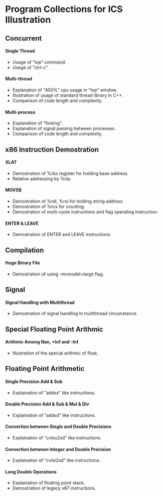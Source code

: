 # Program Collections for ICS Illustration

## Concurrent
#### Single Thread
- Usage of "top" command.
- Usage of "ctrl-c".
#### Multi-thread
- Explanation of "400%" cpu usage in "top" window.
- Illustration of usage of standard thread library in C++.
- Comparison of code length and complexity.
#### Multi-process
- Explanation of "forking".
- Explanation of signal passing between processes.
- Comparison of code length and complexity.

## x86 Instruction Demostration
#### XLAT
- Demostration of %rbx register for holding base address.
- Relative addressing by %rip.
#### MOVSB
- Demostration of %rdi, %rsi for holding string address.
- Demostration of %rcx for counting.
- Demostration of multi-cycle instructions and flag operating instruction.
#### ENTER & LEAVE
- Demostration of ENTER and LEAVE instructions.

## Compilation
#### Huge Binary File
- Demostration of using -mcmodel=large flag.

## Signal
#### Signal Handling with Multithread
- Demostration of signal handling in multithread circumstance.

## Special Floating Point Arithmic
#### Arithmic Among Nan, +Inf and -Inf
- Illustration of the special arithmic of float.

## Floating Point Arithmetic
#### Single Precision Add & Sub
- Explaination of "addss" like instructions.
#### Double Precision Add & Sub & Mul & Div
- Explaination of "addsd" like instructions.
#### Convertion between Single and Double Precisions
- Explaination of "cvtss2sd" like instructions.
#### Convertion between Integer and Double Precision
- Explaination of "cvtsi2sd" like instructions.
#### Long Double Operations
- Explaination of floating point stack.
- Demostration of legacy x87 instructions.
